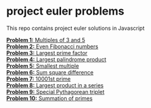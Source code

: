 # project euler problems
This repo contains project euler solutions in Javascript

[**Problem 1:** Multiples of 3 and 5](./01.js)<br/>
[**Problem 2:** Even Fibonacci numbers](./02.js)<br/>
[**Problem 3:** Largest prime factor](./03.js)<br/>
[**Problem 4:** Largest palindrome product](./04.js)<br/>
[**Problem 5:** Smallest multiple](./05.js)<br/>
[**Problem 6:** Sum square difference](./06.js)<br/>
[**Problem 7:** 10001st prime](./07.js)<br/>
[**Problem 8:** Largest product in a series](./08.js)<br/>
[**Problem 9:** Special Pythagorean triplet](./09.js)<br/>
[**Problem 10:** Summation of primes](./10.js)<br/>
